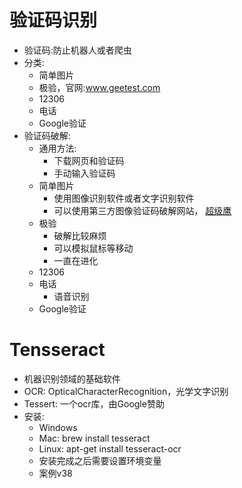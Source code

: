 # 验证码识别
- 验证码:防止机器人或者爬虫
- 分类:
    - 简单图片
    - 极验，官网:www.geetest.com
    - 12306
    - 电话
    - Google验证
- 验证码破解:
    - 通用方法:
        - 下载网页和验证码
        - 手动输入验证码
    - 简单图片
        - 使用图像识别软件或者文字识别软件
        - 可以使用第三方图像验证码破解网站， [超级鹰](http://www.chaojiying.com)
    - 极验  
        - 破解比较麻烦
        - 可以模拟鼠标等移动
        - 一直在进化   
    - 12306
    - 电话
        - 语音识别
    - Google验证 
    
    
# Tensseract       
- 机器识别领域的基础软件
- OCR: OpticalCharacterRecognition，光学文字识别
- Tessert: 一个ocr库，由Google赞助
- 安装:
    - Windows
    - Mac: brew install tesseract
    - Linux: apt-get install tesseract-ocr
    - 安装完成之后需要设置环境变量
    - 案例v38
    
    
    
    